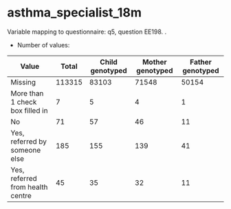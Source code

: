 # asthma_specialist_18m
Variable mapping to questionnaire: q5, question EE198.
.
- Number of values:

| Value | Total | Child genotyped | Mother genotyped | Father genotyped |
| ----- | ----- | --------------- | ---------------- | ---------------- |
| Missing | 113315 | 83103 | 71548 | 50154 |
| More than 1 check box filled in | 7 | 5 | 4 |1 |
| No | 71 | 57 | 46 |11 |
| Yes, referred by someone else | 185 | 155 | 139 |41 |
| Yes, referred from health centre | 45 | 35 | 32 |11 |



